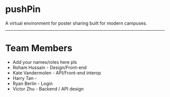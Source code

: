 # pushPin
A virtual environment for poster sharing built for modern campuses.

---

# Team Members
 - Add your names/roles here pls
 - Roham Hussain - Design/Front-end
 - Kate Vandermolen - API/Front-end interop
 - Harry Tan - 
 - Ryan Berlin - Login
 - Victor Zhu - Backend / API design
